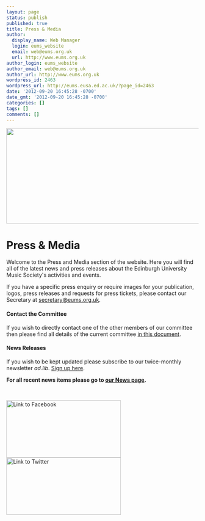 ```yaml
---
layout: page
status: publish
published: true
title: Press & Media
author:
  display_name: Web Manager
  login: eums_website
  email: web@eums.org.uk
  url: http://www.eums.org.uk
author_login: eums_website
author_email: web@eums.org.uk
author_url: http://www.eums.org.uk
wordpress_id: 2463
wordpress_url: http://eums.eusa.ed.ac.uk/?page_id=2463
date: '2012-09-20 16:45:28 -0700'
date_gmt: '2012-09-20 16:45:28 -0700'
categories: []
tags: []
comments: []
---
```

<p><img alt="" src="http://eums.eusa.ed.ac.uk/wp-content/uploads/images/w620/website12.png" width="620" height="250" /></p>
<h1>Press &amp; Media</h1></p>
<p>Welcome to the Press and Media section of the website. Here you will find all of the latest news and press releases about the Edinburgh University Music Society's activities and events.</p></p>
<p>If you have a specific press enquiry or require images for your publication, logos, press releases and requests for press tickets, please contact our Secretary at <a title="Email us" href="mailto:secretary@eums.org.uk" target="_blank">secretary@eums.org.uk</a>.</p></p>
<h4>Contact the Committee</h4></p>
<p>If you wish to directly contact one of the other members of our committee then please find all details of the current committee <a title="Committee List" href="http://eums.eusa.ed.ac.uk/wp-content/uploads/files/committee.pdf">in this document</a>.</p></p>
<h4>News Releases</h4></p>
<p>If you wish to be kept updated please subscribe to our twice-monthly newsletter <em>ad.lib</em>. <a title="Sign up to our newsletter..." href="#">Sign up here</a>.</p></p>
<p><strong>For all recent news items please go to <a title="EUMS News Archive" href="http://eums.eusa.ed.ac.uk/category/news/">our News page</a>.</strong></p><br />
 </p>
<p><a href="http://www.facebook.com/ed.music.society"><img title="Facebook" alt="Link to Facebook" src="http://eums.eusa.ed.ac.uk/wp-content/uploads/build/socialfinder_fb.png" width="300" height="150" /></a><a href="http://twitter.com/edmusicsociety"><img title="Twitter" alt="Link to Twitter" src="http://eums.eusa.ed.ac.uk/wp-content/uploads/build/socialfinder_tw.png" width="300" height="150" /></a></p>
